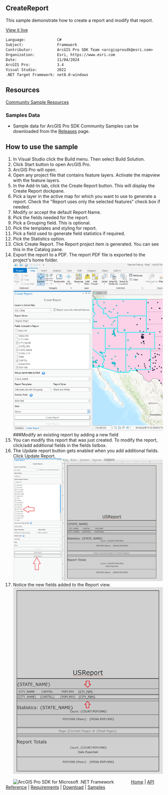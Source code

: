 ## CreateReport

<!-- TODO: Write a brief abstract explaining this sample -->
This sample demonstrate how to create a report and modify that report.  
  


<a href="https://pro.arcgis.com/en/pro-app/sdk/" target="_blank">View it live</a>

<!-- TODO: Fill this section below with metadata about this sample-->
```
Language:              C#
Subject:               Framework
Contributor:           ArcGIS Pro SDK Team <arcgisprosdk@esri.com>
Organization:          Esri, https://www.esri.com
Date:                  11/04/2024
ArcGIS Pro:            3.4
Visual Studio:         2022
.NET Target Framework: net8.0-windows
```

## Resources

[Community Sample Resources](https://github.com/Esri/arcgis-pro-sdk-community-samples#resources)

### Samples Data

* Sample data for ArcGIS Pro SDK Community Samples can be downloaded from the [Releases](https://github.com/Esri/arcgis-pro-sdk-community-samples/releases) page.  

## How to use the sample
<!-- TODO: Explain how this sample can be used. To use images in this section, create the image file in your sample project's screenshots folder. Use relative url to link to this image using this syntax: ![My sample Image](FacePage/SampleImage.png) -->
1. In Visual Studio click the Build menu. Then select Build Solution.
2. Click Start button to open ArcGIS Pro.  
3. ArcGIS Pro will open.   
4. Open any project file that contains feature layers. Activate the mapview with the feature layers.  
5. In the Add-In tab, click the Create Report button. This will display the Create Report dockpane.  
6. Pick a layer in the active map for which you want to use to generate a report.  Check the "Report uses only the selected features" check box if needed.  
7. Modify or accept the default Report Name.  
8. Pick the fields needed for the report.  
9. Pick a Grouping field. This is optional.  
10. Pick the templates and styling for report.  
11. Pick a field used to generate field statistics if required.  
12. Pick the Statistics option.  
13. Click Create Report.  The Report project item is generated. You can see this in the Catalog pane.  
14. Export the report to a PDF.  The report PDF file is exported to the project's home folder.  
![UI](screenshots/CreateReport.png)    
###Modify an existing report by adding a new field  
15. You can modify this report that was just created. To modify the report, click/add additional fields in the fields listbox.  
16. The Update report button gets enabled when you add additional fields. Click Update Report.  
![UI](screenshots/UpdateReport.png)   
17. Notice the new fields added to the Report view.  
![UI](screenshots/ModifiedReport.png)   
  

<!-- End -->

&nbsp;&nbsp;&nbsp;&nbsp;&nbsp;&nbsp;<img src="https://esri.github.io/arcgis-pro-sdk/images/ArcGISPro.png"  alt="ArcGIS Pro SDK for Microsoft .NET Framework" height = "20" width = "20" align="top"  >
&nbsp;&nbsp;&nbsp;&nbsp;&nbsp;&nbsp;&nbsp;&nbsp;&nbsp;&nbsp;&nbsp;&nbsp;
[Home](https://github.com/Esri/arcgis-pro-sdk/wiki) | <a href="https://pro.arcgis.com/en/pro-app/latest/sdk/api-reference" target="_blank">API Reference</a> | [Requirements](https://github.com/Esri/arcgis-pro-sdk/wiki#requirements) | [Download](https://github.com/Esri/arcgis-pro-sdk/wiki#installing-arcgis-pro-sdk-for-net) | <a href="https://github.com/esri/arcgis-pro-sdk-community-samples" target="_blank">Samples</a>

